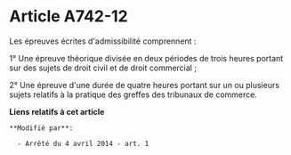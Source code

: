 # Article A742-12

Les épreuves écrites d'admissibilité comprennent :

1° Une épreuve théorique divisée en deux périodes de trois heures portant sur des sujets de droit civil et de droit
commercial ;

2° Une épreuve d'une durée de quatre heures portant sur un ou plusieurs sujets relatifs à la pratique des greffes des
tribunaux de commerce.

**Liens relatifs à cet article**

	**Modifié par**:

	  - Arrêté du 4 avril 2014 - art. 1
